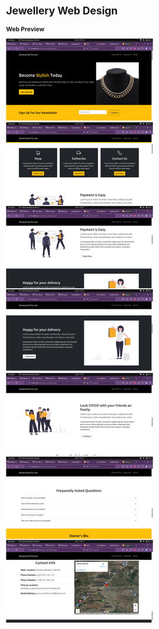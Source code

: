 # Jewellery Web Design 

### Web Preview
<img src="demo/1.png" alt="login" width="400"/> <img src="demo/2.png" alt="registration" width="400"/> <img src="demo/3.png" alt="accounts" width="400"/> 
<img src="demo/4.png" alt="opportunities" width="400"/> <img src="demo/5.png" alt="profile" width="400"/> <img src="demo/6.png" alt="addaccount" width="400"/> <img src="demo/7.png" alt="addaccount" width="400"/> 
